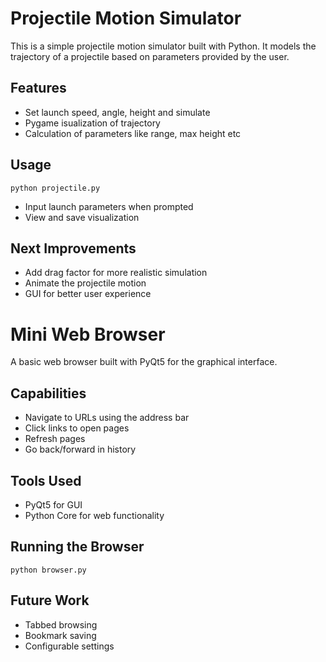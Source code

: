 # Projectile Motion Simulator

This is a simple projectile motion simulator built with Python. It models the trajectory of a projectile based on parameters provided by the user.

## Features

- Set launch speed, angle, height and simulate 
- Pygame isualization of trajectory  
- Calculation of parameters like range, max height etc

## Usage

```
python projectile.py
```

- Input launch parameters when prompted
- View and save visualization 

## Next Improvements

- Add drag factor for more realistic simulation
- Animate the projectile motion
- GUI for better user experience 

# Mini Web Browser

A basic web browser built with PyQt5 for the graphical interface. 

## Capabilities

- Navigate to URLs using the address bar
- Click links to open pages
- Refresh pages 
- Go back/forward in history

## Tools Used

- PyQt5 for GUI
- Python Core for web functionality

## Running the Browser

```
python browser.py
```

## Future Work

- Tabbed browsing 
- Bookmark saving
- Configurable settings
